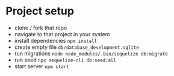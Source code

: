 # Project setup

- clone / fork that repo
- navigate to that project in your system
- install dependencies `npm install`
- create empty file `db/database_development.sqlite`
- run migrations `node node_modules/.bin/sequelize db:migrate`
- run seed `npx sequelize-cli db:seed:all`
- start server `npm start`
